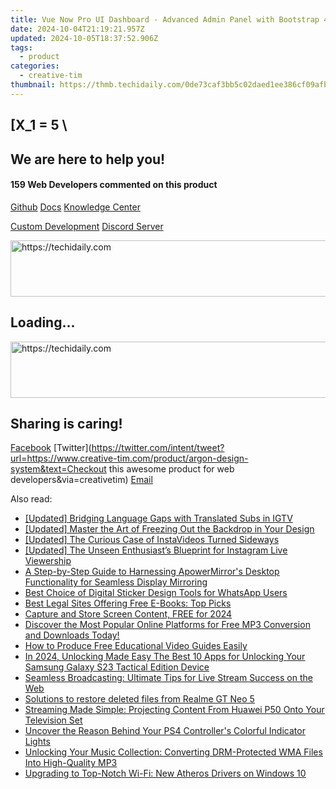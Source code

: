 ```yaml
---
title: Vue Now Pro UI Dashboard - Advanced Admin Panel with Bootstrap 4, Created by Creative Tim & Coded by Cristi Jora
date: 2024-10-04T21:19:21.957Z
updated: 2024-10-05T18:37:52.906Z
tags:
  - product
categories:
  - creative-tim
thumbnail: https://thmb.techidaily.com/0de73caf3bb5c02daed1ee386cf09afb53bbd23f4ce1afea7cdc9e81385d2297.jpg
---
```


## \[X_1 = 5 \

## We are here to help you!

#### 159 Web Developers commented on this product

[Github](https://github.com/creativetimofficial/argon-design-system) [Docs](https://tools.techidaily.com/creative-tim/products/) [Knowledge Center](https://tools.techidaily.com/creative-tim/products/) 

[Custom Development](https://tools.techidaily.com/creative-tim/products/) [Discord Server](https://discord.com/invite/FhCJCaHdQa) 

<!-- affiliate ads begin -->
<a href="https://electronicx.pxf.io/c/5597632/1167086/14483" target="_top" id="1167086">
  <img src="//a.impactradius-go.com/display-ad/14483-1167086" border="0" alt="https://techidaily.com" width="728" height="90"/>
</a>
<img height="0" width="0" src="https://electronicx.pxf.io/i/5597632/1167086/14483" style="position:absolute;visibility:hidden;" border="0" />
<!-- affiliate ads end -->

## Loading...

<!-- affiliate ads begin -->
<a href="https://appsumo.8odi.net/c/5597632/2094419/7443" target="_top" id="2094419">
  <img src="//a.impactradius-go.com/display-ad/7443-2094419" border="0" alt="https://techidaily.com" width="728" height="90"/>
</a>
<img height="0" width="0" src="https://appsumo.8odi.net/i/5597632/2094419/7443" style="position:absolute;visibility:hidden;" border="0" />
<!-- affiliate ads end -->

## Sharing is caring!

[Facebook](https://www.facebook.com/sharer/sharer.php?u=https://www.creative-tim.com/product/argon-design-system?src=sdkpreparse) [Twitter](https://twitter.com/intent/tweet?url=https://www.creative-tim.com/product/argon-design-system&text=Checkout this awesome product for web developers&via=creativetim) [Email](https://tools.techidaily.com/creative-tim/products/)

<ins class="adsbygoogle"
     style="display:block"
     data-ad-format="autorelaxed"
     data-ad-client="ca-pub-7571918770474297"
     data-ad-slot="1223367746"></ins>

<ins class="adsbygoogle"
     style="display:block"
     data-ad-client="ca-pub-7571918770474297"
     data-ad-slot="8358498916"
     data-ad-format="auto"
     data-full-width-responsive="true"></ins>

<span class="atpl-alsoreadstyle">Also read:</span>
<div><ul>
<li><a href="https://instagram-video-recordings.techidaily.com/updated-bridging-language-gaps-with-translated-subs-in-igtv/"><u>[Updated] Bridging Language Gaps with Translated Subs in IGTV</u></a></li>
<li><a href="https://extra-approaches.techidaily.com/updated-master-the-art-of-freezing-out-the-backdrop-in-your-design/"><u>[Updated] Master the Art of Freezing Out the Backdrop in Your Design</u></a></li>
<li><a href="https://some-guidance.techidaily.com/updated-the-curious-case-of-instavideos-turned-sideways/"><u>[Updated] The Curious Case of InstaVideos Turned Sideways</u></a></li>
<li><a href="https://some-skills.techidaily.com/updated-the-unseen-enthusiasts-blueprint-for-instagram-live-viewership/"><u>[Updated] The Unseen Enthusiast’s Blueprint for Instagram Live Viewership</u></a></li>
<li><a href="https://win-data.techidaily.com/a-step-by-step-guide-to-harnessing-apowermirrors-desktop-functionality-for-seamless-display-mirroring/"><u>A Step-by-Step Guide to Harnessing ApowerMirror's Desktop Functionality for Seamless Display Mirroring</u></a></li>
<li><a href="https://win-data.techidaily.com/best-choice-of-digital-sticker-design-tools-for-whatsapp-users/"><u>Best Choice of Digital Sticker Design Tools for WhatsApp Users</u></a></li>
<li><a href="https://win-data.techidaily.com/best-legal-sites-offering-free-e-books-top-picks/"><u>Best Legal Sites Offering Free E-Books: Top Picks</u></a></li>
<li><a href="https://screen-recording.techidaily.com/capture-and-store-screen-content-free-for-2024/"><u>Capture and Store Screen Content, FREE for 2024</u></a></li>
<li><a href="https://win-data.techidaily.com/discover-the-most-popular-online-platforms-for-free-mp3-conversion-and-downloads-today/"><u>Discover the Most Popular Online Platforms for Free MP3 Conversion and Downloads Today!</u></a></li>
<li><a href="https://win-data.techidaily.com/how-to-produce-free-educational-video-guides-easily/"><u>How to Produce Free Educational Video Guides Easily</u></a></li>
<li><a href="https://android-unlock.techidaily.com/in-2024-unlocking-made-easy-the-best-10-apps-for-unlocking-your-samsung-galaxy-s23-tactical-edition-device-by-drfone-android/"><u>In 2024, Unlocking Made Easy The Best 10 Apps for Unlocking Your Samsung Galaxy S23 Tactical Edition Device</u></a></li>
<li><a href="https://win-data.techidaily.com/seamless-broadcasting-ultimate-tips-for-live-stream-success-on-the-web/"><u>Seamless Broadcasting: Ultimate Tips for Live Stream Success on the Web</u></a></li>
<li><a href="https://techidaily.com/solutions-to-restore-deleted-files-from-realme-gt-neo-5-by-fonelab-android-recover-data/"><u>Solutions to restore deleted files from Realme GT Neo 5</u></a></li>
<li><a href="https://win-data.techidaily.com/streaming-made-simple-projecting-content-from-huawei-p50-onto-your-television-set/"><u>Streaming Made Simple: Projecting Content From Huawei P50 Onto Your Television Set</u></a></li>
<li><a href="https://techno-recovery.techidaily.com/uncover-the-reason-behind-your-ps4-controllers-colorful-indicator-lights/"><u>Uncover the Reason Behind Your PS4 Controller's Colorful Indicator Lights</u></a></li>
<li><a href="https://win-data.techidaily.com/unlocking-your-music-collection-converting-drm-protected-wma-files-into-high-quality-mp3/"><u>Unlocking Your Music Collection: Converting DRM-Protected WMA Files Into High-Quality MP3</u></a></li>
<li><a href="https://driver-install.techidaily.com/upgrading-to-top-notch-wi-fi-new-atheros-drivers-on-windows-10/"><u>Upgrading to Top-Notch Wi-Fi: New Atheros Drivers on Windows 10</u></a></li>
</ul></div>


